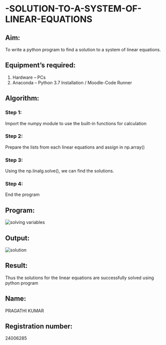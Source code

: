 # -SOLUTION-TO-A-SYSTEM-OF-LINEAR-EQUATIONS
## Aim:
To write a python program to find a solution to a system of linear equations.
## Equipment’s required:
1. 	Hardware – PCs
2. 	Anaconda – Python 3.7 Installation / Moodle-Code Runner
## Algorithm:
### Step 1: 
Import the numpy module to use the built-in functions for calculation
### Step 2: 
Prepare the lists from each linear equations and assign in np.array()
### Step 3: 
Using the np.linalg.solve(), we can find the solutions.
### Step 4: 
End the program
## Program:
![solving variables](https://github.com/user-attachments/assets/9a0137a5-1c10-44a0-84ee-137fa5dd7987)

## Output:
![solution](https://github.com/user-attachments/assets/22777145-aa3f-4643-b790-5737fd3e3dfe)


## Result: 
Thus the solutions for the linear equations are successfully solved using python program
## Name:
PRAGATHI KUMAR
## Registration number:
24006285

